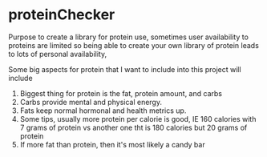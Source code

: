 # proteinChecker
Purpose to create a library for protein use, sometimes user availability to proteins are limited so being able to create your own library of protein leads to lots of personal availability,

Some big aspects for protein that I want to include into this project will include 
1. Biggest thing for protein is the fat, protein amount, and carbs
2. Carbs provide mental and physical energy.
3. Fats keep normal hormonal and health metrics up.
4. Some tips, usually more protein per calorie is good, IE 160 calories with 7 grams of protein vs another one tht is 180 calories but 20 grams of protein
5. If more fat than protein, then it's most likely a candy bar